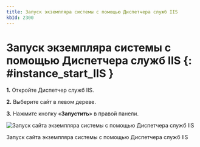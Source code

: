 ```yaml
---
title: Запуск экземпляра системы с помощью Диспетчера служб IIS
kbId: 2300
---
```


# Запуск экземпляра системы с помощью Диспетчера служб IIS {: #instance_start_IIS }

**1.** Откройте Диспетчер служб IIS.

**2.** Выберите сайт в левом дереве.

**3.** Нажмите кнопку «**Запустить**» в правой панели.

![Запуск сайта экземпляра системы с помощью Диспетчера служб IIS](https://kb.comindware.ru/assets/img_63bbd12d827b6.png)

Запуск сайта экземпляра системы с помощью Диспетчера служб IIS

